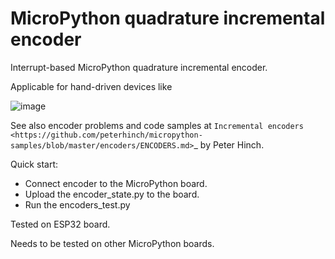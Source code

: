 # MicroPython quadrature incremental encoder

Interrupt-based MicroPython quadrature incremental encoder.

Applicable for hand-driven devices like

![image](https://user-images.githubusercontent.com/70886343/136481028-a9066ee9-d531-4393-8799-ae64ae83eddf.png)

See also encoder problems and code samples at `Incremental encoders <https://github.com/peterhinch/micropython-samples/blob/master/encoders/ENCODERS.md>`_ by Peter Hinch.

Quick start:
  * Connect encoder to the MicroPython board.
  * Upload the encoder_state.py to the board.
  * Run the encoders_test.py

Tested on ESP32 board.

Needs to be tested on other MicroPython boards.

